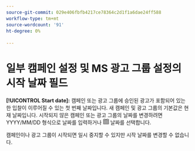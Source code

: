 ```yaml
---
source-git-commit: 029e406fbfb4217ce78364c2d1f1a6dae24ff588
workflow-type: tm+mt
source-wordcount: '91'
ht-degree: 0%

---
```

# 일부 캠페인 설정 및 MS 광고 그룹 설정의 시작 날짜 필드

**[!UICONTROL Start date]:** 캠페인 또는 광고 그룹에 승인된 광고가 포함되어 있는 한 입찰이 이루어질 수 있는 첫 번째 날짜입니다. 새 캠페인 및 광고 그룹의 기본값은 현재 날짜입니다. 시작되지 않은 캠페인 또는 광고 그룹의 날짜를 변경하려면 YYYY/MM/DD 형식으로 날짜를 입력하거나 ![캘린더](/help/search-social-commerce/assets/calendar.png) 날짜를 선택합니다.

캠페인이나 광고 그룹이 시작되면 일시 중지할 수 있지만 시작 날짜를 변경할 수 없습니다.
